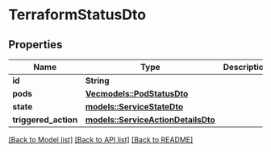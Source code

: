 # TerraformStatusDto

## Properties

Name | Type | Description | Notes
------------ | ------------- | ------------- | -------------
**id** | **String** |  | 
**pods** | [**Vec<models::PodStatusDto>**](PodStatusDto.md) |  | 
**state** | [**models::ServiceStateDto**](ServiceStateDto.md) |  | 
**triggered_action** | [**models::ServiceActionDetailsDto**](ServiceActionDetailsDto.md) |  | 

[[Back to Model list]](../README.md#documentation-for-models) [[Back to API list]](../README.md#documentation-for-api-endpoints) [[Back to README]](../README.md)


